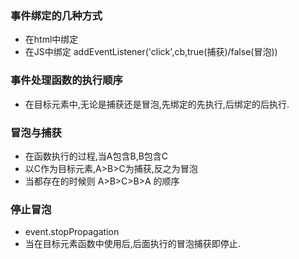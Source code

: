 ### 事件绑定的几种方式
- 在html中绑定
- 在JS中绑定 addEventListener('click',cb,true(捕获)/false(冒泡))

### 事件处理函数的执行顺序
- 在目标元素中,无论是捕获还是冒泡,先绑定的先执行,后绑定的后执行.

### 冒泡与捕获
- 在函数执行的过程,当A包含B,B包含C
- 以C作为目标元素,A>B>C为捕获,反之为冒泡
- 当都存在的时候则 A>B>C>B>A 的顺序

### 停止冒泡
- event.stopPropagation
- 当在目标元素函数中使用后,后面执行的冒泡捕获即停止.